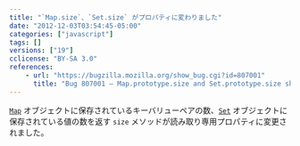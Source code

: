 ```yaml
---
title: "`Map.size`、`Set.size` がプロパティに変わりました"
date: "2012-12-03T03:54:45-05:00"
categories: ["javascript"]
tags: []
versions: ["19"]
cclicense: "BY-SA 3.0"
references:
    - url: "https://bugzilla.mozilla.org/show_bug.cgi?id=807001"
      title: "Bug 807001 – Map.prototype.size and Set.prototype.size should be accessor properties"
---
```

[`Map`](https://developer.mozilla.org/ja/docs/JavaScript/Reference/Global_Objects/Map) オブジェクトに保存されているキーバリューペアの数、[`Set`](https://developer.mozilla.org/ja/docs/JavaScript/Reference/Global_Objects/Set) オブジェクトに保存されている値の数を返す `size` メソッドが読み取り専用プロパティに変更されました。
